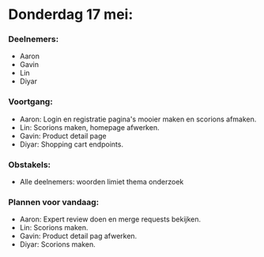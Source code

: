# Donderdag 17 mei:
### Deelnemers:
- Aaron
- Gavin
- Lin
- Diyar

### Voortgang:
- Aaron: Login en registratie pagina's mooier maken en scorions afmaken.
- Lin: Scorions maken, homepage afwerken.
- Gavin: Product detail page
- Diyar: Shopping cart endpoints.

### Obstakels:
- Alle deelnemers: woorden limiet thema onderzoek

### Plannen voor vandaag:
- Aaron: Expert review doen en merge requests bekijken.
- Lin: Scorions maken.
- Gavin: Product detail pag afwerken.
- Diyar: Scorions maken.
```


